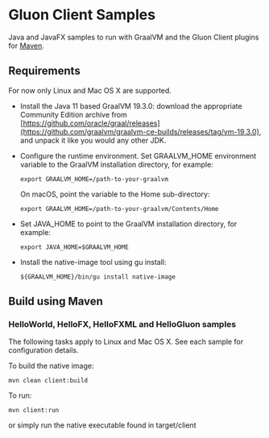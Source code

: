 # Gluon Client Samples

Java and JavaFX samples to run with GraalVM and the Gluon Client plugins for [Maven](https://github.com/gluonhq/client-maven-plugin/).

## Requirements

For now only Linux and Mac OS X are supported.

* Install the Java 11 based GraalVM 19.3.0: download the appropriate Community Edition archive from [https://github.com/oracle/graal/releases](https://github.com/graalvm/graalvm-ce-builds/releases/tag/vm-19.3.0), and unpack it like you would any other JDK.

* Configure the runtime environment. Set GRAALVM_HOME environment variable to the GraalVM installation directory, for example:

    `export GRAALVM_HOME=/path-to-your-graalvm`

    On macOS, point the variable to the Home sub-directory:

    `export GRAALVM_HOME=/path-to-your-graalvm/Contents/Home`

*  Set JAVA_HOME to point to the GraalVM installation directory, for example:

    `export JAVA_HOME=$GRAALVM_HOME`

* Install the native-image tool using gu install:

   `${GRAALVM_HOME}/bin/gu install native-image`   


## Build using Maven

### HelloWorld, HelloFX, HelloFXML and HelloGluon samples

The following tasks apply to Linux and Mac OS X. See each sample for configuration details.

To build the native image:

    mvn clean client:build

To run:

    mvn client:run

or simply run the native executable found in target/client
